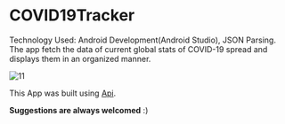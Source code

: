 # COVID19Tracker
Technology Used: Android Development(Android Studio), JSON Parsing.
The app fetch the data of current global stats of COVID-19 spread and displays them in an organized manner.

![11](https://user-images.githubusercontent.com/57082077/136613563-15213ac3-4793-489a-9ddf-a9cc063cc8af.png)

This App was built using [Api](https://corona.lmao.ninja/v2/all/).

**Suggestions are always welcomed** :)




